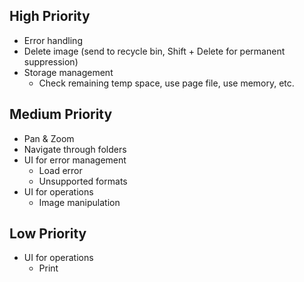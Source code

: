 High Priority
-------------
- Error handling
- Delete image (send to recycle bin, Shift + Delete for permanent suppression)
- Storage management
  - Check remaining temp space, use page file, use memory, etc.

Medium Priority
---------------
- Pan & Zoom
- Navigate through folders
- UI for error management
  - Load error
  - Unsupported formats
- UI for operations
  - Image manipulation

Low Priority
------------
- UI for operations
  - Print